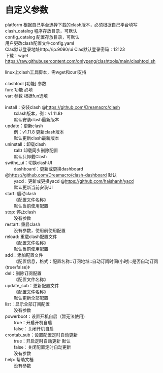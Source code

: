 # 自定义参数 <br>
platform 根据自己平台选择下载的clash版本，必须根据自己平台填写 <br>
clash_catalog 程序存放目录，可默认 <br>
config_catalog 配置存放目录，可默认 <br>
用户更改clash配置文件config.yaml <br>
Clas默认登录地址http://ip:9090/ui
Clas默认登录密码：12123 <br>
下载：wget https://raw.githubusercontent.com/onlypeng/clashtools/main/clashtool.sh <br>
 <br>
linux上clash工具脚本，需wget和curl支持 <br>
 <br>
clashtool \[功能\] 参数 <br>
fun: 功能 必填 <br>
var: 参数 根据fun选填 <br>
 <br>
install：安装clash @https://github.com/Dreamacro/clash <br>
&emsp;&emsp;《clash版本，例：v1.11.8》 <br>
&emsp;&emsp;默认安装clash最新版本 <br>
update：更新clash <br>
&emsp;&emsp;例：v1.11.8 更新clash版本 <br>
&emsp;&emsp;默认更新clash最新版本 <br>
uninstall：卸载clash <br>
&emsp;&emsp;《all》 卸载同步删除配置 <br>
&emsp;&emsp;默认只卸载Clash <br>
swithc_ui：切换clashUI <br>
&emsp;&emsp;dashboard：更新或更换dashboard @https://github.com/Dreamacro/clash-dashboard 默认<br>
&emsp;&emsp;yacd：更新或更换yacd @https://github.com/haishanh/yacd <br>
&emsp;&emsp;默认更新当前安装UI <br>
start: 启动clash <br>
&emsp;&emsp;《配置文件名称》 <br>
&emsp;&emsp;默认当前使用配置 <br>
stop: 停止clash <br>
&emsp;&emsp;没有参数 <br>
restart: 重启clash <br>
&emsp;&emsp;没有参数，使用前使用配置 <br>
reload: 重载clash配置文件 <br>
&emsp;&emsp;《配置文件名称》 <br>
&emsp;&emsp;默认当前使用配置 <br>
add：添加配置文件 <br>
&emsp;&emsp;《配置信息，格式：配置名称::订阅地址::自动订阅时间(小时)::是否自动订阅(true/false)》 <br>
del：删除订阅配置 <br>
&emsp;&emsp;《配置文件名称》 <br>
update_sub：更新配置文件 <br>
&emsp;&emsp;《配置文件名称》 <br>
&emsp;&emsp;默认更新全部配置 <br>
list：显示全部订阅配置 <br>
&emsp;&emsp;没有参数 <br>
powerboot：设置开机自启（暂无法使用) <br>
&emsp;&emsp;true：开启开机自启 <br>
&emsp;&emsp;false：关闭开机自启 <br>
crontab_sub：设置配置定时自动更新 <br>
&emsp;&emsp;true：开启定时自动更新 默认<br>
&emsp;&emsp;false：关闭配置定时自动更新 <br>
&emsp;&emsp;没有参数 <br>
help: 帮助文档 <br>
&emsp;&emsp;没有参数 <br>
